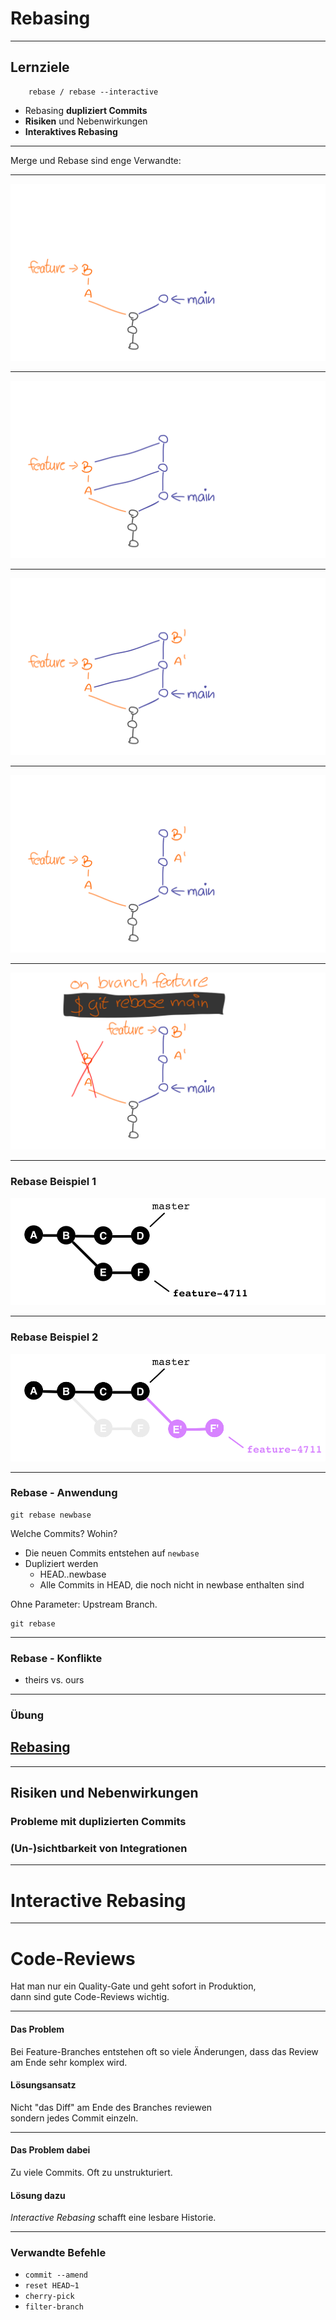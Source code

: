 # Rebasing

---

## Lernziele

```
    rebase / rebase --interactive
```

 * Rebasing **dupliziert Commits**
 * **Risiken** und Nebenwirkungen
 * **Interaktives Rebasing**

---

Merge und Rebase sind enge Verwandte:

---

![zwei Branches](rebase-01.png)

---

![Mergen](rebase-02.png)

---

![Interpretation](rebase-03.png)

---

![Vorgänger vergessen](rebase-04.png)

---

![Ein rebase](rebase-05.png)

---

### Rebase Beispiel 1

![Rebasing Beispiel vorher](abb-branches-beispiel-rebase-vorher.png)


---

### Rebase Beispiel 2

![Rebasing Beispiel nachher](abb-branches-beispiel-rebase-nachher.png)


---

### Rebase - Anwendung

    git rebase newbase

Welche Commits? Wohin?

 * Die neuen Commits entstehen auf `newbase`
 * Dupliziert werden
   - HEAD..newbase
   - Alle Commits in HEAD, die noch
     nicht in newbase enthalten sind

Ohne Parameter: Upstream Branch.

    git rebase

---

### Rebase - Konflikte

 * theirs vs. ours


---


### Übung

<h2><a href="markdown-git-uebungen/aufgabe-zusammenarbeit-rebasing.html" target="_blank">Rebasing<a></h2>





---


## Risiken und Nebenwirkungen

### Probleme mit duplizierten Commits

### (Un-)sichtbarkeit von Integrationen


---

# Interactive Rebasing

---

Code-Reviews
============

Hat man nur ein Quality-Gate und geht sofort in Produktion, <BR>
dann sind gute Code-Reviews wichtig.

---

#### Das Problem

Bei Feature-Branches entstehen oft so viele Änderungen, dass das Review am Ende sehr komplex wird.


#### Lösungsansatz

Nicht "das Diff" am Ende des Branches reviewen<br/>
sondern jedes Commit einzeln.

---

#### Das Problem dabei

Zu viele Commits. Oft zu unstrukturiert.

#### Lösung dazu

*Interactive Rebasing* schafft eine lesbare Historie.



---


### Verwandte Befehle

 * `commit --amend`
 * `reset HEAD~1`
 * `cherry-pick`
 * `filter-branch`


